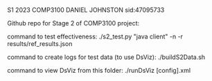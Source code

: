 S1 2023 COMP3100
DANIEL JOHNSTON sid:47095733

Github repo for Stage 2 of COMP3100 project:

command to test effectiveness:
./s2_test.py "java client" -n -r results/ref_results.json

command to create logs for test data (to use DsViz):
./buildS2Data.sh

command to view DsViz from this folder:
./runDsViz [config].xml